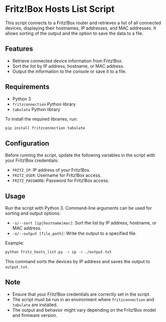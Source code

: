 
# Fritz!Box Hosts List Script

This script connects to a Fritz!Box router and retrieves a list of all connected devices, displaying their hostnames, IP addresses, and MAC addresses. It allows sorting of the output and the option to save the data to a file.

## Features

- Retrieve connected device information from Fritz!Box.
- Sort the list by IP address, hostname, or MAC address.
- Output the information to the console or save it to a file.

## Requirements

- Python 3
- `fritzconnection` Python library
- `tabulate` Python library

To install the required libraries, run:

```bash
pip install fritzconnection tabulate
```

## Configuration

Before running the script, update the following variables in the script with your Fritz!Box credentials:

- `FRITZ_IP`: IP address of your Fritz!Box.
- `FRITZ_USER`: Username for Fritz!Box access.
- `FRITZ_PASSWORD`: Password for Fritz!Box access.

## Usage

Run the script with Python 3. Command-line arguments can be used for sorting and output options:

- `-s/--sort [ip|hostname|mac]`: Sort the list by IP address, hostname, or MAC address.
- `-o/--output [file_path]`: Write the output to a specified file.

Example:

```bash
python fritz_hosts_list.py -s ip -o ./output.txt
```

This command sorts the devices by IP address and saves the output to `output.txt`.

## Note

- Ensure that your Fritz!Box credentials are correctly set in the script.
- The script must be run in an environment where `fritzconnection` and `tabulate` are installed.
- The output and behavior might vary depending on the Fritz!Box model and firmware version.
